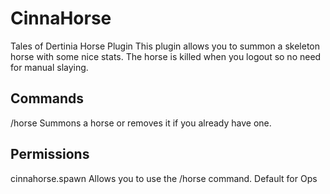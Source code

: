 CinnaHorse
==========

Tales of Dertinia Horse Plugin
This plugin allows you to summon a skeleton horse with some nice stats.
The horse is killed when you logout so no need for manual slaying.

Commands
--------

/horse
Summons a horse or removes it if you already have one.


Permissions
-----------

cinnahorse.spawn
Allows you to use the /horse command.
Default for Ops
